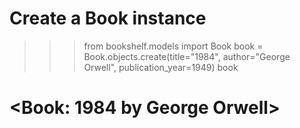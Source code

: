 # Create a Book instance

>>> from bookshelf.models import Book
>>> book = Book.objects.create(title="1984", author="George Orwell", publication_year=1949)
>>> book
# <Book: 1984 by George Orwell>
